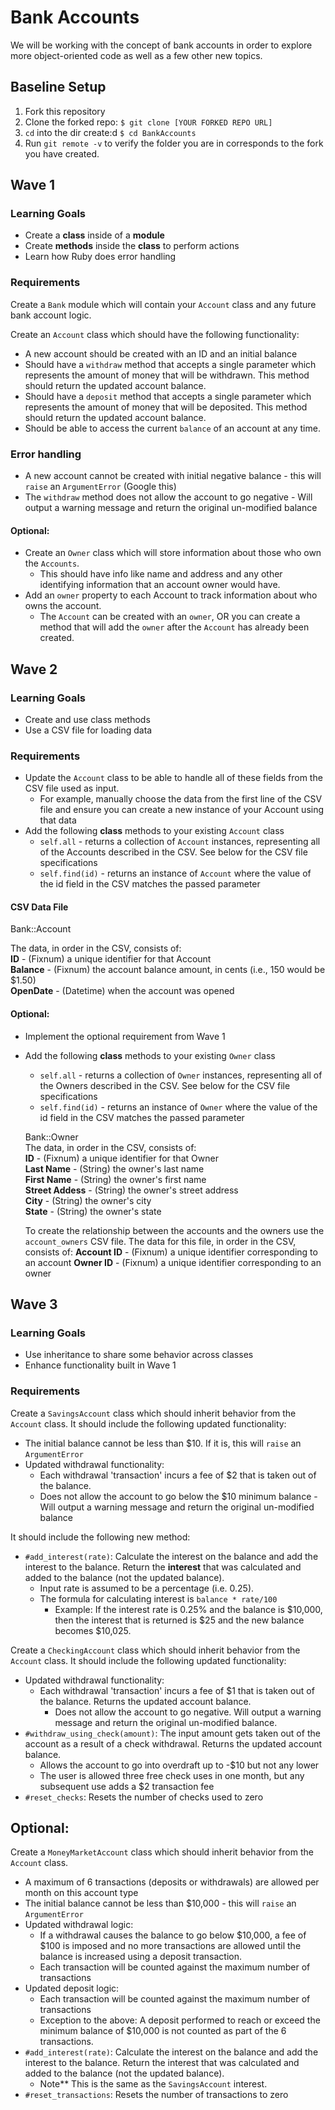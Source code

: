 # Bank Accounts

We will be working with the concept of bank accounts in order to explore more object-oriented code as well as a few other new topics.

## Baseline Setup

1. Fork this repository
1. Clone the forked repo: `$ git clone [YOUR FORKED REPO URL]`
1. `cd` into the dir create:d `$ cd BankAccounts`
1. Run `git remote -v` to verify the folder you are in corresponds to the fork you have created.


## Wave 1

### Learning Goals
- Create a **class** inside of a **module**
- Create **methods** inside the **class** to perform actions
- Learn how Ruby does error handling

### Requirements

Create a `Bank` module which will contain your `Account` class and any future bank account logic.

Create an `Account` class which should have the following functionality:
- A new account should be created with an ID and an initial balance
- Should have a `withdraw` method that accepts a single parameter which represents the amount of money that will be withdrawn. This method should return the updated account balance.
- Should have a `deposit` method that accepts a single parameter which represents the amount of money that will be deposited. This method should return the updated account balance.
- Should be able to access the current `balance` of an account at any time.

### Error handling
- A new account cannot be created with initial negative balance - this will `raise` an `ArgumentError` (Google this)
- The `withdraw` method does not allow the account to go negative - Will output a warning message and return the original un-modified balance

#### Optional:
- Create an `Owner` class which will store information about those who own the `Accounts`.
  - This should have info like name and address and any other identifying information that an account owner would have.
- Add an `owner` property to each Account to track information about who owns the account.
  - The `Account` can be created with an `owner`, OR you can create a method that will add the `owner` after the `Account` has already been created.


## Wave 2

### Learning Goals
- Create and use class methods
- Use a CSV file for loading data

### Requirements
- Update the `Account` class to be able to handle all of these fields from the CSV file used as input.
  - For example, manually choose the data from the first line of the CSV file and ensure you can create a new instance of your Account using that data
- Add the following **class** methods to your existing `Account` class
  - `self.all` - returns a collection of `Account` instances, representing all of the Accounts described in the CSV. See below for the CSV file specifications
  - `self.find(id)` - returns an instance of `Account` where the value of the id field in the CSV matches the passed parameter


#### CSV Data File
  Bank::Account

  The data, in order in the CSV, consists of:  
  **ID** - (Fixnum) a unique identifier for that Account  
  **Balance** - (Fixnum) the account balance amount, in cents (i.e., 150 would be $1.50)  
  **OpenDate** - (Datetime) when the account was opened  

#### Optional:
  - Implement the optional requirement from Wave 1
  - Add the following **class** methods to your existing `Owner` class
    - `self.all` - returns a collection of `Owner` instances, representing all of the Owners described in the CSV. See below for the CSV file specifications
    - `self.find(id)` - returns an instance of `Owner` where the value of the id field in the CSV matches the passed parameter

    Bank::Owner  
    The data, in order in the CSV, consists of:  
    **ID** - (Fixnum) a unique identifier for that Owner  
    **Last Name** - (String) the owner's last name   
    **First Name** - (String) the owner's first name  
    **Street Addess** - (String) the owner's street address  
    **City** - (String) the owner's city  
    **State** - (String) the owner's state  

    To create the relationship between the accounts and the owners use the `account_owners` CSV file.
    The data for this file, in order in the CSV, consists of:
    **Account ID** - (Fixnum) a unique identifier corresponding to an account
    **Owner ID** - (Fixnum) a unique identifier corresponding to an owner

## Wave 3
### Learning Goals
- Use inheritance to share some behavior across classes
- Enhance functionality built in Wave 1

### Requirements
Create a `SavingsAccount` class which should inherit behavior from the `Account` class. It should include the following updated functionality:
- The initial balance cannot be less than $10. If it is, this will `raise` an `ArgumentError`
- Updated withdrawal functionality:
  - Each withdrawal 'transaction' incurs a fee of $2 that is taken out of the balance.
  - Does not allow the account to go below the $10 minimum balance - Will output a warning message and return the original un-modified balance

It should include the following new method:
- `#add_interest(rate)`: Calculate the interest on the balance and add the interest to the balance. Return the **interest** that was calculated and added to the balance (not the updated balance).
  - Input rate is assumed to be a percentage (i.e. 0.25).
  - The formula for calculating interest is `balance * rate/100`
    - Example: If the interest rate is 0.25% and the balance is $10,000, then the interest that is returned is $25 and the new balance becomes $10,025.

Create a `CheckingAccount` class which should inherit behavior from the `Account` class. It should include the following updated functionality:
- Updated withdrawal functionality:
  - Each withdrawal 'transaction' incurs a fee of $1 that is taken out of the balance. Returns the updated account balance.
    - Does not allow the account to go negative. Will output a warning message and return the original un-modified balance.
- `#withdraw_using_check(amount)`: The input amount gets taken out of the account as a result of a check withdrawal. Returns the updated account balance.
  - Allows the account to go into overdraft up to -$10 but not any lower
  - The user is allowed three free check uses in one month, but any subsequent use adds a $2 transaction fee
- `#reset_checks`: Resets the number of checks used to zero


## Optional:

Create a `MoneyMarketAccount` class which should inherit behavior from the `Account` class.
- A maximum of 6 transactions (deposits or withdrawals) are allowed per month on this account type
- The initial balance cannot be less than $10,000 - this will `raise` an `ArgumentError`
- Updated withdrawal logic:
  - If a withdrawal causes the balance to go below $10,000, a fee of $100 is imposed and no more transactions are allowed until the balance is increased using a deposit transaction.
  - Each transaction will be counted against the maximum number of transactions
- Updated deposit logic:
  - Each transaction will be counted against the maximum number of transactions
  - Exception to the above: A deposit performed to reach or exceed the minimum balance of $10,000 is not counted as part of the 6 transactions.
- `#add_interest(rate)`: Calculate the interest on the balance and add the interest to the balance. Return the interest that was calculated and added to the balance (not the updated balance).
    - Note** This is the same as the `SavingsAccount` interest.
- `#reset_transactions`: Resets the number of transactions to zero
